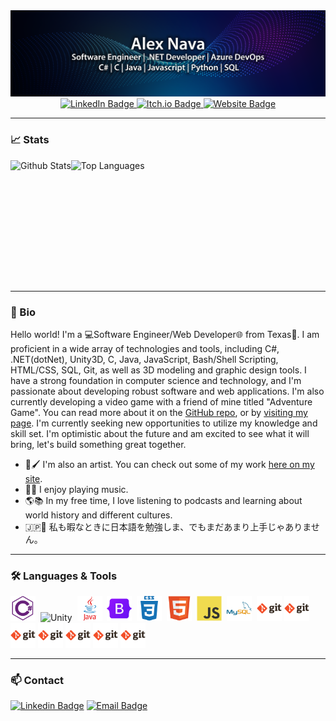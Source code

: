 <div id="header" align="center">
  <img src="./TechGitHeader.png"/>
  <br/>  
  <div id="badges">
    <a href="https://www.linkedin.com/in/alexnava86">
      <img src="https://img.shields.io/badge/LinkedIn-blue?style=for-the-badge&logo=linkedin&logoColor=white" alt="LinkedIn Badge"/>
    </a>
    <a href="https://alexnava86.itch.io/">
      <img src="https://img.shields.io/badge/itch--io-FA5C5C?style=for-the-badge&logo=itchdotio&logoColor=white" alt="Itch.io Badge"/>
    </a>
    <a href="https://alexnava86.com/">
      <img src="https://img.shields.io/badge/website-BE94f0?style=for-the-badge&logo=googlehome&logoColor=white" alt="Website Badge"/>
    </a>
  </div>
</div>

---

### :chart_with_upwards_trend: Stats
<div style="display: flex;">
  <img src="https://github-readme-stats-sigma-five.vercel.app/api?username=alexnava86&show_icons=true&theme=tokyonight&count_private=true" alt="Github Stats">
  <img src="https://github-readme-stats-sigma-five.vercel.app/api/top-langs/?username=alexnava86&theme=tokyonight&count_private=true&langs_count=4&hide=tex" alt="Top Languages" height="195">
</div>

---

### :pencil: Bio
Hello world! I'm a :computer:Software Engineer/Web Developer:globe_with_meridians: from Texas:cowboy_hat_face:. I am proficient in a wide array of technologies and tools, including C#, .NET(dotNet), Unity3D, C, Java, JavaScript, Bash/Shell Scripting, HTML/CSS, SQL, Git, as well as 3D modeling and graphic design tools. I have a strong foundation in computer science and technology, and I'm passionate about developing robust software and web applications. I'm also currently developing a video game with a friend of mine titled "Adventure Game". You can read more about it on the <a href="https://github.com/alexnava86/AdventureGame">GitHub repo</a>, or by <a href="https://alexnava86.com/">visiting my page</a>. I'm currently seeking new opportunities to utilize my knowledge and skill set. I'm optimistic about the future and am excited to see what it will bring, let's build something great together.

- :art::paintbrush: I'm also an artist. You can check out some of my work <a href="https://alexnava86.com/Art/">here on my site</a>.
- :guitar::musical_keyboard: I enjoy playing music.
- :earth_americas::books: In my free time, I love listening to podcasts and learning about world history and different cultures. 
- :jp::japanese_castle: 私も暇なときに日本語を勉強しま、でもまだあまり上手じゃありません。

---

### :hammer_and_wrench: Languages & Tools
<div>
  <img src="https://github.com/devicons/devicon/blob/master/icons/csharp/csharp-line.svg" title="C#" alt="C#" width="40" height="40"/>&nbsp;
  <img src="https://deviconapi.vercel.app/unity?size=40&color=7f7f7f" title="Unity" alt="Unity" width="40" height="40"/>&nbsp;
  <img src="https://github.com/devicons/devicon/blob/master/icons/java/java-original-wordmark.svg" title="Java" alt="Java" width="40" height="40"/>&nbsp;
  <img src="https://github.com/devicons/devicon/blob/master/icons/bootstrap/bootstrap-original.svg"  title="CSS3" alt="CSS" width="40" height="40"/>&nbsp;
  <img src="https://github.com/devicons/devicon/blob/master/icons/css3/css3-plain-wordmark.svg"  title="CSS3" alt="CSS" width="40" height="40"/>&nbsp;
  <img src="https://github.com/devicons/devicon/blob/master/icons/html5/html5-original.svg" title="HTML5" alt="HTML" width="40" height="40"/>&nbsp;
  <img src="https://github.com/devicons/devicon/blob/master/icons/javascript/javascript-original.svg" title="JavaScript" alt="JavaScript" width="40" height="40"/>&nbsp;
  <img src="https://github.com/devicons/devicon/blob/master/icons/mysql/mysql-original-wordmark.svg" title="MySQL"  alt="MySQL" width="40" height="40"/>&nbsp;
  <img src="https://github.com/devicons/devicon/blob/master/icons/git/git-original-wordmark.svg" title="Git" alt="Git" width="40" height="40"/>

  <img src="https://github.com/devicons/devicon/blob/master/icons/git/git-original-wordmark.svg" title="Git" alt="Git" width="40" height="40"/>
  <img src="https://github.com/devicons/devicon/blob/master/icons/git/git-original-wordmark.svg" title="Git" alt="Git" width="40" height="40"/>
  <img src="https://github.com/devicons/devicon/blob/master/icons/git/git-original-wordmark.svg" title="Git" alt="Git" width="40" height="40"/>
  <img src="https://github.com/devicons/devicon/blob/master/icons/git/git-original-wordmark.svg" title="Git" alt="Git" width="40" height="40"/>
  <img src="https://github.com/devicons/devicon/blob/master/icons/git/git-original-wordmark.svg" title="Git" alt="Git" width="40" height="40"/>
  <img src="https://github.com/devicons/devicon/blob/master/icons/git/git-original-wordmark.svg" title="Git" alt="Git" width="40" height="40"/>
  
  <!--Azure "https://github.com/devicons/devicon/blob/master/icons/git/git-original-wordmark.svg" -->
  <!--AzureDevops - "https://github.com/devicons/devicon/blob/master/icons/git/git-original-wordmark.svg" -->
  <!--AzureSqlDatabase - "https://github.com/devicons/devicon/blob/master/icons/git/git-original-wordmark.svg" -->
  <!--Apache - "https://github.com/devicons/devicon/blob/master/icons/git/git-original-wordmark.svg" -->
  <!--Anaconda - "https://github.com/devicons/devicon/blob/master/icons/anaconda/anaconda-original-wordmark.svg" -->
  <!--Bash - "https://github.com/devicons/devicon/blob/master/icons/git/git-original-wordmark.svg" -->
  <!--Blazor - "https://github.com/devicons/devicon/blob/master/icons/git/git-original-wordmark.svg" -->
  <!--C - "https://github.com/devicons/devicon/blob/master/icons/git/git-original-wordmark.svg" -->
  <!--DBeaver - "https://github.com/devicons/devicon/blob/master/icons/git/git-original-wordmark.svg" -->
  <!--DotNetCore - "https://github.com/devicons/devicon/blob/master/icons/git/git-original-wordmark.svg" -->
  <!--Docker - "https://github.com/devicons/devicon/blob/master/icons/git/git-original-wordmark.svg" -->
  <!--Eclipse - "https://github.com/devicons/devicon/blob/master/icons/git/git-original-wordmark.svg" -->
  <!--GitHub - "https://github.com/devicons/devicon/blob/master/icons/git/git-original-wordmark.svg" -->
  <!--NumPy - "https://github.com/devicons/devicon/blob/master/icons/git/git-original-wordmark.svg" -->
  <!--Pandas - "https://github.com/devicons/devicon/blob/master/icons/git/git-original-wordmark.svg" -->
  <!--PowerShell - "https://github.com/devicons/devicon/blob/master/icons/git/git-original-wordmark.svg" -->
  <!--Python - "https://github.com/devicons/devicon/blob/master/icons/git/git-original-wordmark.svg" -->
  <!--VisualStudio - "https://github.com/devicons/devicon/blob/master/icons/git/git-original-wordmark.svg" -->
  <!--VSCode - "https://github.com/devicons/devicon/blob/master/icons/git/git-original-wordmark.svg" -->
</div>

---

### :mailbox: Contact
[![Linkedin Badge](https://img.shields.io/badge/LinkedIn-0077B5?style=flat&logo=linkedin&logoColor=white)](https://www.linkedin.com/in/alexnava86) 
[![Email Badge](https://img.shields.io/badge/Gmail-D14836?style=flat&logo=gmail&logoColor=white)](mailto:alex.nava.developer@outlook.com)